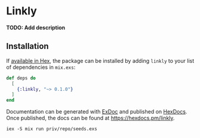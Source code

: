 # Linkly

**TODO: Add description**

## Installation

If [available in Hex](https://hex.pm/docs/publish), the package can be installed
by adding `linkly` to your list of dependencies in `mix.exs`:

```elixir
def deps do
  [
    {:linkly, "~> 0.1.0"}
  ]
end
```

Documentation can be generated with [ExDoc](https://github.com/elixir-lang/ex_doc)
and published on [HexDocs](https://hexdocs.pm). Once published, the docs can
be found at <https://hexdocs.pm/linkly>.

`iex -S mix run priv/repo/seeds.exs`
